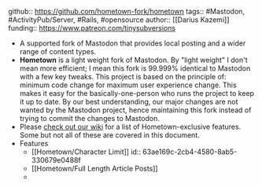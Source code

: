 github:: https://github.com/hometown-fork/hometown
tags:: #Mastodon, #ActivityPub/Server, #Rails, #opensource
author:: [[Darius Kazemi]]
funding:: https://www.patreon.com/tinysubversions

- A supported fork of Mastodon that provides local posting and a wider range of content types.
- **Hometown** is a light weight fork of Mastodon. By "light weight" I don't mean more efficient; I mean this fork is 99.999% identical to Mastodon with a few key tweaks. This project is based on the principle of: minimum code change for maximum user experience change. This makes it easy for the basically-one-person who runs the project to keep it up to date. By our best understanding, our major changes are not wanted by the Mastodon project, hence maintaining this fork instead of trying to commit the changes to Mastodon.
- Please [check out our wiki](https://github.com/hometown-fork/hometown/wiki) for a list of Hometown-exclusive features. Some but not all of these are covered in this document.
- Features
	- [[Hometown/Character Limit]]
	  id:: 63ae169c-2cb4-4580-8ab5-330679e0488f
	- [[Hometown/Full Length Article Posts]]
	-
